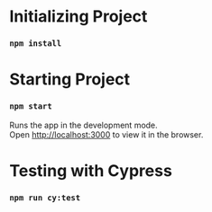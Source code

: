 # Initializing Project

### `npm install`

# Starting Project

### `npm start`

Runs the app in the development mode.\
Open [http://localhost:3000](http://localhost:3000) to view it in the browser.


# Testing with Cypress

### `npm run cy:test`
